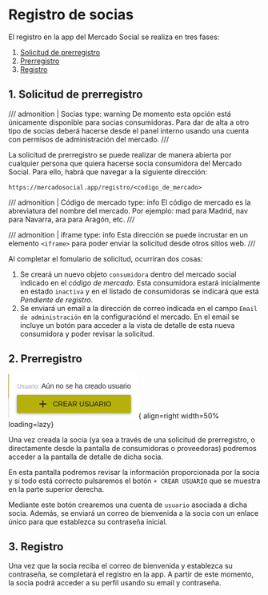 
# Registro de socias

El registro en la app del Mercado Social se realiza en tres fases:

1. [Solicitud de prerregistro](#1-solicitud-de-prerregistro)
2. [Prerregistro](#2-prerregistro)
3. [Registro](#3-registro)

## 1. Solicitud de prerregistro
/// admonition | Socias
    type: warning
De momento esta opción está únicamente disponible para socias consumidoras. Para dar de alta a otro tipo de socias deberá 
hacerse desde el panel interno usando una cuenta con permisos de administración del mercado.
///

La solicitud de prerregistro se puede realizar de manera abierta por cualquier persona que quiera hacerse socia consumidora del Mercado Social.
Para ello, habrá que navegar a la siguiente dirección:
``` 
https://mercadosocial.app/registro/<codigo_de_mercado>
```
/// admonition | Código de mercado
    type: info
El código de mercado es la abreviatura del nombre del mercado. Por ejemplo: mad para Madrid, nav para Navarra, ara para Aragón, etc.
///

/// admonition | iframe
    type: info
Esta dirección se puede incrustar en un elemento `<iframe>` para poder enviar la solicitud desde otros sitios web.
///

Al completar el fomulario de solicitud, ocurriran dos cosas:

1. Se creará un nuevo objeto `consumidora` dentro del mercado social indicado en el *código de mercado*.
Esta consumidora estará inicialmente en estado `inactiva` y en el listado de consumidoras se indicará que está *Pendiente de registro*.
2. Se enviará un email a la dirección de correo indicada en el campo `Email de administración` en la configuraciónd el mercado.
En el email se incluye un botón para acceder a la vista de detalle de esta nueva consumidora y poder revisar la solicitud.


## 2. Prerregistro
![prerregistro_consumidora](../assets/prerregistro_consumidora.png){ align=right width=50% loading=lazy} 

Una vez creada la socia (ya sea a través de una solicitud de prerregistro, o directamente desde la pantalla de consumidoras o proveedoras) podremos acceder a la pantalla de detalle de dicha socia.

En esta pantalla podremos revisar la información proporcionada por la socia y si todo está correcto pulsaremos el botón `+ CREAR USUARIO` que se muestra en la parte superior derecha.

Mediante este botón crearemos una cuenta de `usuario` asociada a dicha socia. Además, se enviará un correo de bienvenida a la socia con un enlace único para que establezca su contraseña inicial. 

## 3. Registro
Una vez que la socia reciba el correo de bienvenida y establezca su contraseña, se completará el registro en la app. A partir de este momento, la socia podrá acceder a su perfil usando su email y contraseña.
